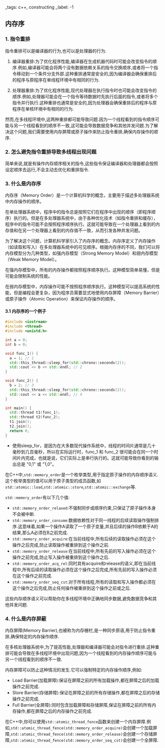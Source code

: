 _tags: c++, constructing
_label: -1

## 内存序

### 1. 指令重排

指令重排可以是编译器的行为,也可以是处理器的行为.

1. 编译器重排:为了优化程序性能,编译器在生成机器代码时可能会改变指令的顺序.例如,编译器可能会将两个没有数据依赖关系的指令交换顺序,或者将一个指令移动到一个条件分支外部.这种重排通常是安全的,因为编译器会确保重排后的程序与原程序在单线程环境中有相同的行为.

2. 处理器重排:为了优化程序性能,现代处理器在执行指令时也可能会改变指令的顺序.例如,处理器可能会在一个指令等待数据时先执行后面的指令,或者将多个指令并行执行.这种重排也通常是安全的,因为处理器会确保重排后的程序与原程序在单核环境中有相同的行为.

然而,在多线程环境中,这两种重排都可能导致问题.因为一个线程看到的指令顺序可能与另一个线程看到的顺序不一致,这可能会导致数据竞争和其他并发问题.为了解决这个问题,我们需要使用内存屏障或原子操作来防止指令重排,确保内存操作的顺序.


### 2. 怎么避免指令重排导致多线程出现问题
简单来说,就是有操作内存顺序相关的指令,这些指令保证编译器和处理器都会按照设定顺序去运行,不会主动去优化和重排指令.

### 3. 什么是内存序
内存序（Memory Order）是一个计算机科学的概念，主要用于描述多处理器系统中内存操作的顺序。

在单处理器系统中，程序中的指令总是按照它们在程序中出现的顺序（即程序顺序）执行的。但是在多处理器系统中，由于各种优化技术（如指令重排和缓存），程序中的指令可能不会按照程序顺序执行。这就可能导致在一个处理器上看到的内存值和在另一个处理器上看到的内存值不一致，从而引发各种并发问题。

为了解决这个问题，计算机科学家引入了内存序的概念。内存序定义了内存操作（如读取和写入）在多处理器系统中的可见顺序。根据内存序的不同，我们可以将内存模型分为几种类型，如强内存模型（Strong Memory Model）和弱内存模型（Weak Memory Model）。

在强内存模型中，所有的内存操作都按照程序顺序执行。这种模型简单易懂，但是可能会限制系统的性能。

在弱内存模型中，内存操作可能不按照程序顺序执行。这种模型可以提高系统的性能，但是编程会更复杂，因为程序员需要显式地使用内存屏障（Memory Barrier）或原子操作（Atomic Operation）来保证内存操作的顺序。


#### 3.1 内存序的一个例子
```c++
#include <iostream>
#include <thread>
#include <unistd.h>

int a = 0;
int b = 0;

void func_1() {
  a = 1; // 1
  std::this_thread::sleep_for(std::chrono::seconds(2));
  std::cout << b << std::endl; // 2
}

void func_2() {
  b = 2; // 3
  std::this_thread::sleep_for(std::chrono::seconds(2));
  std::cout << a << std::endl; // 4
}

int main() {
  std::thread t1(func_1);
  std::thread t2(func_2);
  t1.join();
  t2.join();
  return 0;
}
```

* 使用sleep_for，是因为在大多数现代操作系统中，线程的时间片通常是几十毫秒到几百毫秒，所以在实际运行时，func_1 和 func_2 很可能会在同一个时间片内完成，也就是说，它们实际上是串行执行的。这就可能导致你看到的输出总是 "0,1" 或 "1,0"。


在C++中,`std::memory_order`是一个枚举类型,用于指定原子操作的内存顺序语义.这个枚举类型的值可以用于原子类型的成员函数,如`std::atomic::load`,`std::atomic::store`,`std::atomic::exchange`等.

`std::memory_order`有以下几个值:

- `std::memory_order_relaxed`:不强制同步或顺序约束,只保证了原子操作本身不会被中断.
- `std::memory_order_consume`:数据依赖性对于同一线程的后续读取操作强制排序.这意味着,如果一个操作A读取了一个原子变量,并且后续的操作B依赖于A的结果,那么A必须在B之前完成.
- `std::memory_order_acquire`:在当前线程中,所有后续的读取操作必须在这个操作之后完成,防止读取操作被重排到这个操作之前.
- `std::memory_order_release`:在当前线程中,所有先前的写入操作必须在这个操作之前完成,防止写入操作被重排到这个操作之后.
- `std::memory_order_acq_rel`:同时具有acquire和release的语义,即在当前线程中,所有后续的读取操作必须在这个操作之后完成,所有先前的写入操作必须在这个操作之前完成.
- `std::memory_order_seq_cst`:对于所有线程,所有的读取和写入操作都必须在这个操作之后完成,防止任何操作被重排到这个操作之前或之后.

这些内存顺序语义可以帮助你在多线程环境中正确地同步数据,避免数据竞争和其他并发问题.

### 4. 什么是内存屏蔽

内存屏障(Memory Barrier),也被称为内存栅栏,是一种同步原语,用于防止指令重排,确保特定的内存操作顺序.

在多核处理器系统中,为了提高性能,处理器和编译器可能会对指令进行重排.这种重排可能会导致在多线程环境中出现问题,因为一个线程看到的内存操作顺序可能与另一个线程看到的顺序不一致.

内存屏障可以防止这种情况的发生.它可以强制特定的内存操作顺序,例如:

- Load Barrier(加载屏障):保证在屏障之前的所有加载操作,都在屏障之后的加载操作之前完成.
- Store Barrier(存储屏障):保证在屏障之前的所有存储操作,都在屏障之后的存储操作之前完成.
- Full Barrier(全屏障):同时包含加载屏障和存储屏障,保证在屏障之前的所有内存操作,都在屏障之后的内存操作之前完成.

在C++中,你可以使用`std::atomic_thread_fence`函数来创建一个内存屏障.例如,`std::atomic_thread_fence(std::memory_order_acquire)`会创建一个加载屏障,`std::atomic_thread_fence(std::memory_order_release)`会创建一个存储屏障,`std::atomic_thread_fence(std::memory_order_seq_cst)`会创建一个全屏障.
